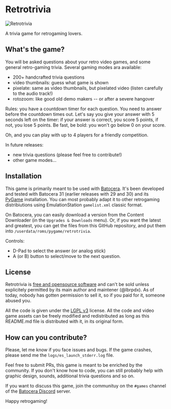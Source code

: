 # Retrotrivia 
![Retrotrivia](https://raw.githubusercontent.com/lbrpdx/retrotrivia/master/assets/logo.png)

A trivia game for retrogaming lovers.

## What's the game?

You will be asked questions about your retro video games, and some general retro-gaming trivia. 
Several gaming modes ara available:
 - 200+ handcrafted trivia questions
 - video thumbnails: guess what game is shown
 - pixelate: same as video thumbnails, but pixelated video (listen carefully to the audio track!)
 - rotozoom: like good old demo makers -- or after a severe hangover

Rules: you have a countdown timer for each question. You need to answer before the countdown times out. Let's say you give your answer with 5 seconds left on the timer: if your answer is correct, you score 5 points, if not, you lose 5 points. Be fast, be bold: you won't go below 0 on your score.

Oh, and you can play with up to 4 players for a friendly competition.

In future releases:
 - new trivia questions (please feel free to contribute!)
 - other game modes...

## Installation

This game is primarily meant to be used with [Batocera](https://batocera.org/). It's been developed and tested with Batocera 31 (earlier releases with 29 and 30) and its [PyGame](https://www.pygame.org) installation. You can most probably adapt it to other retrogaming distribiutions using EmulationStation `gamelist.xml` classic format.

On Batocera, you can easily download a version from the Content Downloader (in the `Upgrades & Downloads` menu). Or, if you want the latest and greatest, you can get the files from this GitHub repository, and put them into `/userdata/roms/pygame/retrotrivia`.

Controls:
 - D-Pad to select the answer (or analog stick)
 - A (or B) button to select/move to the next question.

## License

Retrotrivia is [free and opensource software](https://en.wikipedia.org/wiki/Free_and_open-source_software) and can't be sold unless explicitely permitted by its main author and maintener (@lbrpdx). As of today, nobody has gotten permission to sell it, so if you paid for it, someone abused you.

All the code is given under the [LGPL v3](https://www.gnu.org/licenses/lgpl-3.0.html) license. All the code and video game assets can be freely modified and redistributed as long as this README.md file is distributed with it, in its original form.

## How can you contribute?

Please, let me know if you face issues and bugs. If the game crashes, please send me the `logs/es_launch_stderr.log` file.

Feel free to submit PRs, this game is meant to be enriched by the community. If you don't know how to code, you can still probably help with graphic design, sounds, additional trivia questions and so on.

If you want to discuss this game, join the communituy on the `#games` channel of the [Batocera Discord](https://discord.gg/ndyUKA5) server.

Happy retrogaming!
